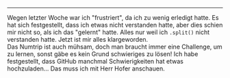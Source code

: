 ***
Wegen letzter Woche war ich "frustriert", da ich zu wenig erledigt hatte. Es hat sich festgestellt, dass ich etwas nicht verstanden hatte, aber dies schien mir nicht so, als ich das "gelernt" hatte.
Alles nur weil ich `.split()` nicht verstanden hatte. Jetzt ist mir alles klargeworden. \
Das Numtrip ist auch mühsam, doch man braucht immer eine Challenge, um zu lernen, sonst gäbe es kein Grund schwieriges zu lösen!
Ich habe festgestellt, dass GitHub manchmal Schwierigkeiten hat etwas hochzuladen...
Das muss ich mit Herr Hofer anschauen.